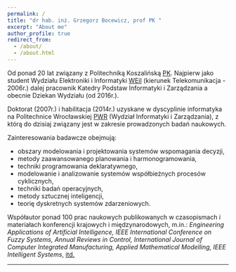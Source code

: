 ```yaml
---
permalink: /
title: "dr hab. inż. Grzegorz Bocewicz, prof PK "
excerpt: "About me"
author_profile: true
redirect_from: 
  - /about/
  - /about.html
---
```


Od ponad 20 lat związany z Politechniką Koszalińską [PK](https://tu.koszalin.pl/). Najpierw jako student Wydziału Elektroniki i Informatyki [WEiI](https://weii.tu.koszalin.pl/) (kierunek Telekomunikacja - 2006r.) dalej pracownik Katedry Podstaw Informatyki i Zarządzania a obecnie Dziekan Wydziału (od 2016r.).  

Doktorat (2007r.) i habilitacja (2014r.) uzyskane w dyscyplinie informatyka na Politechnice Wrocławskiej [PWR](https://pwr.edu.pl/) (Wydział Informatyki i Zarządzania), z którą do dzisiaj związany jest w zakresie prowadzonych badań naukowych. 

Zainteresowania badawcze obejmują: 
*	obszary modelowania i projektowania systemów wspomagania decyzji, 
*	metody zaawansowanego planowania i harmonogramowania, 
*	techniki programowania deklaratywnego, 
*	modelowanie i analizowanie systemów współbieżnych procesów cyklicznych, 
*	techniki badań operacyjnych, 
*	metody sztucznej inteligencji, 
*	teorię dyskretnych systemów zdarzeniowych. 

Współautor ponad 100 prac naukowych publikowanych w czasopismach i materiałach konferencji krajowych i międzynarodowych, m.in.: _Engineering Applications of Artificial Intelligence, IEEE International Conference on Fuzzy Systems, Annual Reviews in Control, International Journal of Computer Integrated Manufacturing, Applied Mathematical Modelling, IEEE Intelligent Systems_, [itd.](https://gbocewicz.github.io/publications/)

----------------------------
